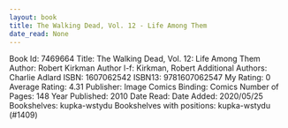 ```yaml
---
layout: book
title: The Walking Dead, Vol. 12 - Life Among Them
date_read: None
---
```


Book Id: 7469664
Title: The Walking Dead, Vol. 12: Life Among Them
Author: Robert Kirkman
Author l-f: Kirkman, Robert
Additional Authors: Charlie Adlard
ISBN: 1607062542
ISBN13: 9781607062547
My Rating: 0
Average Rating: 4.31
Publisher: Image Comics
Binding: Comics
Number of Pages: 148
Year Published: 2010
Date Read: 
Date Added: 2020/05/25
Bookshelves: kupka-wstydu
Bookshelves with positions: kupka-wstydu (#1409)

